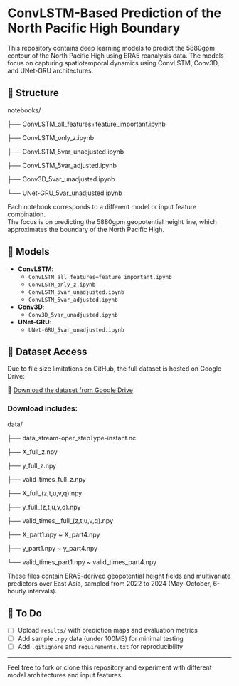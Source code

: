 # ConvLSTM-Based Prediction of the North Pacific High Boundary

This repository contains deep learning models to predict the 5880gpm contour of the North Pacific High using ERA5 reanalysis data. The models focus on capturing spatiotemporal dynamics using ConvLSTM, Conv3D, and UNet-GRU architectures.

## 📁 Structure
notebooks/

├── ConvLSTM_all_features+feature_important.ipynb

├── ConvLSTM_only_z.ipynb

├── ConvLSTM_5var_unadjusted.ipynb

├── ConvLSTM_5var_adjusted.ipynb

├── Conv3D_5var_unadjusted.ipynb

└── UNet-GRU_5var_unadjusted.ipynb



Each notebook corresponds to a different model or input feature combination.  
The focus is on predicting the 5880gpm geopotential height line, which approximates the boundary of the North Pacific High.

## 🧪 Models

- **ConvLSTM**:  
  - `ConvLSTM_all_features+feature_important.ipynb`  
  - `ConvLSTM_only_z.ipynb`  
  - `ConvLSTM_5var_unadjusted.ipynb`  
  - `ConvLSTM_5var_adjusted.ipynb`
- **Conv3D**:  
  - `Conv3D_5var_unadjusted.ipynb`
- **UNet-GRU**:  
  - `UNet-GRU_5var_unadjusted.ipynb`

## 📂 Dataset Access

Due to file size limitations on GitHub, the full dataset is hosted on Google Drive:

🔗 [Download the dataset from Google Drive](https://drive.google.com/drive/u/0/folders/10oi15WS6di_tycivWf58LBTeFuGfWwdW)

### Download includes:

data/

├── data_stream-oper_stepType-instant.nc

├── X_full_z.npy

├── y_full_z.npy

├── valid_times_full_z.npy

├── X_full_(z,t,u,v,q).npy

├── y_full_(z,t,u,v,q).npy

├── valid_times__full_(z,t,u,v,q).npy

├── X_part1.npy ~ X_part4.npy

├── y_part1.npy ~ y_part4.npy

└── valid_times_part1.npy ~ valid_times_part4.npy


These files contain ERA5-derived geopotential height fields and multivariate predictors over East Asia, sampled from 2022 to 2024 (May–October, 6-hourly intervals).

## 🔧 To Do

- [ ] Upload `results/` with prediction maps and evaluation metrics
- [ ] Add sample `.npy` data (under 100MB) for minimal testing
- [ ] Add `.gitignore` and `requirements.txt` for reproducibility

---

Feel free to fork or clone this repository and experiment with different model architectures and input features.

